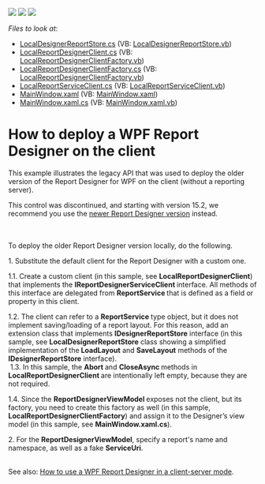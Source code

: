 <!-- default badges list -->
![](https://img.shields.io/endpoint?url=https://codecentral.devexpress.com/api/v1/VersionRange/128600193/13.1.4%2B)
[![](https://img.shields.io/badge/Open_in_DevExpress_Support_Center-FF7200?style=flat-square&logo=DevExpress&logoColor=white)](https://supportcenter.devexpress.com/ticket/details/E4017)
[![](https://img.shields.io/badge/📖_How_to_use_DevExpress_Examples-e9f6fc?style=flat-square)](https://docs.devexpress.com/GeneralInformation/403183)
<!-- default badges end -->
<!-- default file list -->
*Files to look at*:

* [LocalDesignerReportStore.cs](./CS/WpfReportDesigner_local/LocalDesignerReportStore.cs) (VB: [LocalDesignerReportStore.vb](./VB/WpfReportDesigner_local/LocalDesignerReportStore.vb))
* [LocalReportDesignerClient.cs](./CS/WpfReportDesigner_local/LocalReportDesignerClient.cs) (VB: [LocalReportDesignerClientFactory.vb](./VB/WpfReportDesigner_local/LocalReportDesignerClientFactory.vb))
* [LocalReportDesignerClientFactory.cs](./CS/WpfReportDesigner_local/LocalReportDesignerClientFactory.cs) (VB: [LocalReportDesignerClientFactory.vb](./VB/WpfReportDesigner_local/LocalReportDesignerClientFactory.vb))
* [LocalReportServiceClient.cs](./CS/WpfReportDesigner_local/LocalReportServiceClient.cs) (VB: [LocalReportServiceClient.vb](./VB/WpfReportDesigner_local/LocalReportServiceClient.vb))
* [MainWindow.xaml](./CS/WpfReportDesigner_local/MainWindow.xaml) (VB: [MainWindow.xaml](./VB/WpfReportDesigner_local/MainWindow.xaml))
* [MainWindow.xaml.cs](./CS/WpfReportDesigner_local/MainWindow.xaml.cs) (VB: [MainWindow.xaml.vb](./VB/WpfReportDesigner_local/MainWindow.xaml.vb))
<!-- default file list end -->
# How to deploy a WPF Report Designer on the client


<p>This example illustrates the legacy API that was used to deploy the older version of the Report Designer for WPF on the client (without a reporting server).</p>
<p>This control was discontinued, and starting with version 15.2, we recommend you use the <a href="https://documentation.devexpress.com/#XtraReports/CustomDocument114104">newer Report Designer version</a> instead.<br><br><br></p>
<p>To deploy the older Report Designer version locally, do the following.</p>
<p>1. Substitute the default client for the Report Designer with a custom one.</p>
<p>1.1. Create a custom client (in this sample, see <strong>LocalReportDesignerClient</strong>) that implements the <strong>IReportDesignerServiceClient </strong>interface. All methods of this interface are delegated from <strong>ReportService </strong>that is defined as a field or property in this client.</p>
<p>1.2. The client can refer to a <strong>ReportService </strong>type object, but it does not implement saving/loading of a report layout. For this reason, add an extension class that implements <strong>IDesignerReportStore</strong> interface (in this sample, see <strong>LocalDesignerReportStor</strong><strong>e</strong> class showing a simplified implementation of the<strong> LoadLayout</strong> and <strong>SaveLayout</strong> methods of the <strong>IDesignerReportStore</strong> interface). <br>  1.3. In this sample, the <strong>Abort </strong>and <strong>CloseAsync </strong>methods in <strong>LocalReportDesignerClient </strong>are intentionally left empty, because they are not required.</p>
<p>1.4. Since the <strong>ReportDesignerViewModel </strong>exposes not the client, but its factory, you need to create this factory as well (in this sample, <strong>LocalReportDesignerClientFactory</strong>) and assign it to the Designer’s view model (in this sample, see <strong>MainWindow.xaml.cs</strong>).</p>
<p>2. For the <strong>ReportDesignerViewModel</strong>, specify a report's name and namespace, as well as a fake <strong>ServiceUri</strong>.</p>
<p><br> See also: <a href="https://www.devexpress.com/Support/Center/p/E4018">How to use a WPF Report Designer in a client-server mode</a>.</p>

<br/>


